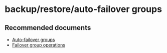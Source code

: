 <properties
	pageTitle="backup/restore/auto-failover groups"
	description="backup/restore/auto-failover groups"
	service="microsoft.sql"
	resource="servers"
	authors="emlisa"
	displayOrder=""
	selfHelpType="generic"
	supportTopicIds="32630408"
	productPesIds="13491"
	cloudEnvironments="public"
/>

# backup/restore/auto-failover groups

## **Recommended documents**

* [Auto-failover groups](https://docs.microsoft.com/azure/sql-database/sql-database-auto-failover-group/)<br>
* [Failover group operations](https://docs.microsoft.com/rest/api/sql/failovergroups/)
